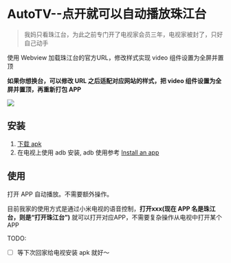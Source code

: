 # AutoTV--点开就可以自动播放珠江台

> 我妈只看珠江台，为此之前专门开了电视家会员三年，电视家被封了，只好自己动手

使用 Webview 加载珠江台的官方URL，修改样式实现 video 组件设置为全屏并置顶

**如果你想换台，可以修改 URL 之后适配对应网站的样式，把 video 组件设置为全屏并置顶，再重新打包 APP**

<img src="./assets/iShot_2023-11-25_14.48.04.gif" />

## 安装

  1. [下载 apk](https://github.com/flyyuan/AutoTV/releases)
  2. 在电视上使用 adb 安装, adb 使用参考 [Install an app](https://developer.android.com/tools/adb#move)

## 使用

打开 APP 自动播放。不需要额外操作。

目前我家的使用方式是通过小米电视的语音控制，**打开xxx(现在 APP 名是珠江台，则是“打开珠江台”)** 就可以打开对应APP，不需要复杂操作从电视中打开某个 APP

TODO:
* [ ] 等下次回家给电视安装 apk 就好～
